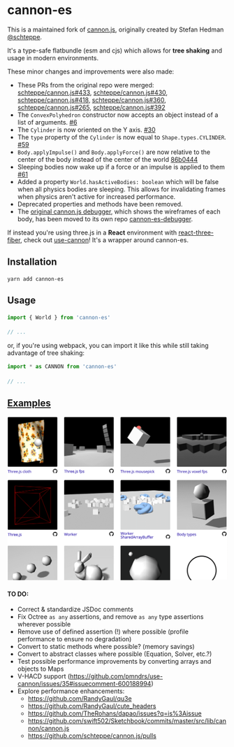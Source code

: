 # cannon-es

This is a maintained fork of [cannon.js](https://github.com/schteppe/cannon.js), originally created by Stefan Hedman [@schteppe](https://github.com/schteppe).

It's a type-safe flatbundle (esm and cjs) which allows for **tree shaking** and usage in modern environments.

These minor changes and improvements were also made:

- These PRs from the original repo were merged: [schteppe/cannon.js#433](https://github.com/schteppe/cannon.js/pull/433), [schteppe/cannon.js#430](https://github.com/schteppe/cannon.js/pull/430), [schteppe/cannon.js#418](https://github.com/schteppe/cannon.js/pull/418), [schteppe/cannon.js#360](https://github.com/schteppe/cannon.js/pull/360), [schteppe/cannon.js#265](https://github.com/schteppe/cannon.js/pull/265), [schteppe/cannon.js#392](https://github.com/schteppe/cannon.js/pull/392)
- The `ConvexPolyhedron` constructor now accepts an object instead of a list of arguments. [#6](https://github.com/pmndrs/cannon-es/pull/6)
- The `Cylinder` is now oriented on the Y axis. [#30](https://github.com/pmndrs/cannon-es/pull/30)
- The `type` property of the `Cylinder` is now equal to `Shape.types.CYLINDER`. [#59](https://github.com/pmndrs/cannon-es/pull/59)
- `Body.applyImpulse()` and `Body.applyForce()` are now relative to the center of the body instead of the center of the world [86b0444](https://github.com/schteppe/cannon.js/commit/86b0444c93356aeaa25dd1af795fa162574c6f4b)
- Sleeping bodies now wake up if a force or an impulse is applied to them [#61](https://github.com/pmndrs/cannon-es/pull/61)
- Added a property `World.hasActiveBodies: boolean` which will be false when all physics bodies are sleeping. This allows for invalidating frames when physics aren't active for increased performance.
- Deprecated properties and methods have been removed.
- The [original cannon.js debugger](https://github.com/schteppe/cannon.js/blob/master/tools/threejs/CannonDebugRenderer.js), which shows the wireframes of each body, has been moved to its own repo [cannon-es-debugger](https://github.com/pmndrs/cannon-es-debugger).

If instead you're using three.js in a **React** environment with [react-three-fiber](https://github.com/pmndrs/react-three-fiber), check out [use-cannon](https://github.com/pmndrs/use-cannon)! It's a wrapper around cannon-es.

## Installation

```
yarn add cannon-es
```

## Usage

```js
import { World } from 'cannon-es'

// ...
```

or, if you're using webpack, you can import it like this while still taking advantage of tree shaking:

```js
import * as CANNON from 'cannon-es'

// ...
```

<!-- ## [Documentation]() -->

## [Examples](https://pmndrs.github.io/cannon-es/)

[![](screenshots/examples.png)](https://pmndrs.github.io/cannon-es/)

#### TO DO:

- Correct & standardize JSDoc comments
- Fix Octree `as any` assertions, and remove `as any` type assertions wherever possible
- Remove use of defined assertion (!) where possible (profile performance to ensure no degradation)
- Convert to static methods where possible? (memory savings)
- Convert to abstract classes where possible (Equation, Solver, etc.?)
- Test possible performance improvements by converting arrays and objects to Maps
- V-HACD support (https://github.com/pmndrs/use-cannon/issues/35#issuecomment-600188994)
- Explore performance enhancements:
  - https://github.com/RandyGaul/qu3e
  - https://github.com/RandyGaul/cute_headers
  - https://github.com/TheRohans/dapao/issues?q=is%3Aissue
  - https://github.com/swift502/Sketchbook/commits/master/src/lib/cannon/cannon.js
  - https://github.com/schteppe/cannon.js/pulls
